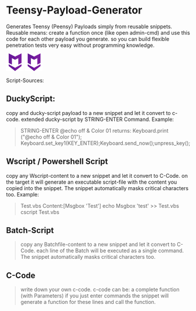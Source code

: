 # Teensy-Payload-Generator

Generates Teensy (Peensy) Payloads simply from reusable snippets.
Reusable means: create a function once (like open admin-cmd) and
use this code for each other payload you generate. so you can build
flexible penetration tests very easy without programming knowledge.

![alt text](https://github.com/adam-p/markdown-here/raw/master/src/common/images/icon48.png "Logo Title Text 1")
![alt text](https://github.com/adam-p/markdown-here/raw/master/src/common/images/icon48.png "Logo Title Text 1")

Script-Sources:

## DuckyScript:

copy and ducky-script payload to a new snippet and let it convert to c-code.
extended ducky-script by STRING-ENTER Command.
Example:
> STRING-ENTER @echo off & Color 01
returns:
> Keyboard.print ("@echo off & Color 01");
> Keyboard.set_key1(KEY_ENTER);Keyboard.send_now();unpress_key();

## Wscript / Powershell Script
copy any Wscript-content to a new snippet and let it convert to C-Code.
on the target it will generate an executable script-file with the content
you copied into the snippet. The snippet automatically masks critical characters too.
Example:
> Test.vbs Content:[Msgbox 'Test'] 
> echo Msgbox 'test' >> Test.vbs
> cscript Test.vbs

## Batch-Script
> copy any Batchfile-content to a new snippet and let it convert to C-Code.
> each line of the Batch will be executed as a single command. 
> The snippet automatically masks critical characters too.

## C-Code
> write down your own c-code.
> c-code can be:
> a complete function (with Parameters) 
> if you just enter commands the snippet will generate a function for these lines
> and call the function.